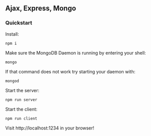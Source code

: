 ## Ajax, Express, Mongo

### Quickstart

Install:

```
npm i
```

Make sure the MongoDB Daemon is running by entering your shell:

```
mongo
```

If that command does not work try starting your daemon with:

```
mongod
```

Start the server:

```
npm run server
```

Start the client:

```
npm run client
```

Visit http://localhost:1234 in your browser!